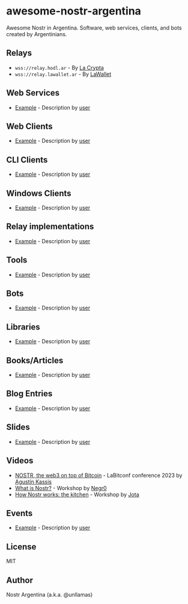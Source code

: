 # awesome-nostr-argentina
Awesome Nostr in Argentina. Software, web services, clients, and bots created by Argentinians.

## Relays

- `wss://relay.hodl.ar` - By [La Crypta](https://github.com/lacrypta)
- `wss://relay.lawallet.ar` - By [LaWallet](https://github.com/lawalletio)

## Web Services

- [Example](https://example.com) - Description by [user](https://example.com/user)

## Web Clients

- [Example](https://example.com) - Description by [user](https://example.com/user)

## CLI Clients

- [Example](https://example.com) - Description by [user](https://example.com/user)

## Windows Clients

- [Example](https://example.com) - Description by [user](https://example.com/user)

## Relay implementations

- [Example](https://example.com) - Description by [user](https://example.com/user)

## Tools

- [Example](https://example.com) - Description by [user](https://example.com/user)

## Bots

- [Example](https://example.com) - Description by [user](https://example.com/user)

## Libraries

- [Example](https://example.com) - Description by [user](https://example.com/user)

## Books/Articles

- [Example](https://example.com) - Description by [user](https://example.com/user)

## Blog Entries

- [Example](https://example.com) - Description by [user](https://example.com/user)

## Slides

- [Example](https://example.com) - Description by [user](https://example.com/user)

## Videos

- [NOSTR, the web3 on top of Bitcoin](https://www.youtube.com/watch?v=d77FIAGO8nQ) - LaBitconf conference 2023 by [Agustín Kassis](https://github.com/agustinkassis)
- [What is Nostr?](https://www.youtube.com/watch?v=nO5rb_OM9Rw) - Workshop by [Negr0](https://primal.net/p/npub1yrffsyxk5hujkpz6mcpwhwkujqmdwswvdp4sqs2ug26zxmly45hsfpn8p0)
- [How Nostr works: the kitchen](https://www.youtube.com/watch?v=cZ7dlotLeXw) - Workshop by [Jota](https://github.com/jjramirezn)

## Events

- [Example](https://example.com) - Description by [user](https://example.com/user)

## License

MIT

## Author

Nostr Argentina (a.k.a. @unllamas)
